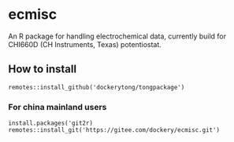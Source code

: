 # ecmisc

An R package for handling electrochemical data, currently build for CHI660D (CH Instruments, Texas) potentiostat.

## How to install

`remotes::install_github('dockerytong/tongpackage')`

### For china mainland users

```
install.packages('git2r)
remotes::install_git('https://gitee.com/dockery/ecmisc.git')
```
